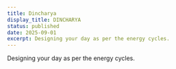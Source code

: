 ```yaml
---
title: Dincharya
display_title: DINCHARYA
status: published
date: 2025-09-01
excerpt: Designing your day as per the energy cycles.
---
```

Designing your day as per the energy cycles.